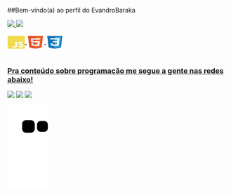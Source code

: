 ##Bem-vindo(a) ao perfil do EvandroBaraka

<div>
  <a href="https://github.com/EvandroBaraka">
  <img height="180em" src="https://github-readme-stats.vercel.app/api?username=EvandroBaraka&show_icons=true&theme=dark&include_all_commits=true&count_private=true"/>
  <img height="180em" src="https://github-readme-stats.vercel.app/api/top-langs/?username=EvandroBaraka&layout=compact&langs_count=6&theme=dark"/>
</div>
<div style="display: inline_block"><br>
  <img align="center" alt="Js" height="30" width="40" src="https://raw.githubusercontent.com/devicons/devicon/master/icons/javascript/javascript-plain.svg">
  <img align="center" alt="HTML" height="30" width="40" src="https://raw.githubusercontent.com/devicons/devicon/master/icons/html5/html5-original.svg">
  <img align="center" alt="CSS" height="30" width="40" src="https://raw.githubusercontent.com/devicons/devicon/master/icons/css3/css3-original.svg">
</div>
 
 <br>
 
  ### Pra conteúdo sobre programação me segue a gente nas redes abaixo!
 
<div> 
  <a href="https://www.facebook.com/evandro.passaiaze/" target="_blank"><img src="https://img.shields.io/badge/-Facebook-blue?style=for-the-badge&logo=facebook&logoColor=white" target="_blank"></a>
  <a href = "mailto:evandrobaraka@gmail.com"><img src="https://img.shields.io/badge/-Gmail-%23333?style=for-the-badge&logo=gmail&logoColor=white" target="_blank"></a>
  <a href="https://www.linkedin.com/in/evandro-passaia-62b9a5269/" target="_blank"><img src="https://img.shields.io/badge/-LinkedIn-%230077B5?style=for-the-badge&logo=linkedin&logoColor=white" target="_blank"></a> 
 
  ![Snake animation](https://github.com/EvandroBaraka/EvandroBaraka/blob/output/github-contribution-grid-snake.svg)

</div>
